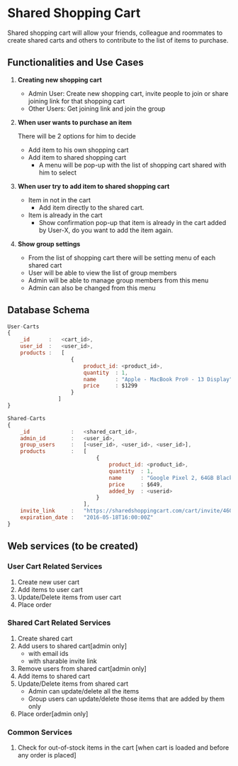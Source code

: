 # Shared Shopping Cart

Shared shopping cart will allow your friends, colleague and roommates to create shared carts and others to contribute to the list of items to purchase.

## Functionalities and Use Cases ##

1. **Creating new shopping cart**

    * Admin User: Create new shopping cart, invite people to join or share joining link for that shopping cart
    * Other Users: Get joining link and join the group

2. **When user wants to purchase an item**
    
    There will be 2 options for him to decide

    * Add item to his own shopping cart
    * Add item to shared shopping cart
        * A menu will be pop-up with the list of shopping cart shared with him to select

3. **When user try to add item to shared shopping cart**

    * Item in not in the cart
        * Add item directly to the shared cart.
    * Item is already in the cart
        * Show confirmation pop-up that item is already in the cart added by User-X, do you want to add the item again.

4. **Show group settings**

    * From the list of shopping cart there will be setting menu of each shared cart
    * User will be able to view the list of group members
    * Admin will be able to manage group members from this menu
    * Admin can also be changed from this menu



## Database Schema ##

```javascript
User-Carts
{
    _id      :   <cart_id>,
    user_id  :   <user_id>,
    products :   [ 
                    { 
                        product_id: <product_id>,
                        quantity  : 1,
                        name      : "Apple - MacBook Pro® - 13 Display",
                        price     : $1299
                    }
                ]
}
```
```javascript
Shared-Carts
{
    _id             :   <shared_cart_id>,
    admin_id        :   <user_id>,
    group_users     :   [<user_id>, <user_id>, <user_id>],
    products        :   [ 
                            { 
                                product_id: <product_id>,
                                quantity  : 1,
                                name      : "Google Pixel 2, 64GB Black",
                                price     : $649,
                                added_by  : <userid>
                            }
                        ],
    invite_link     :   "https://sharedshoppingcart.com/cart/invite/460cab6e-a813-11e7-9f32-60f81dc1f3c0",
    expiration_date :   "2016-05-18T16:00:00Z"
}
```

## Web services (to be created) ##

### User Cart Related Services ###

1. Create new user cart
2. Add items to user cart
3. Update/Delete items from user cart
4. Place order

### Shared Cart Related Services ###

1. Create shared cart
2. Add users to shared cart[admin only]
    * with email ids
    * with sharable invite link
3. Remove users from shared cart[admin only]
4. Add items to shared cart
5. Update/Delete items from shared cart
    * Admin can update/delete all the items
    * Group users can update/delete those items that are added by them only
6. Place order[admin only]

### Common Services ###

1. Check for out-of-stock items in the cart [when cart is loaded and before any order is placed]

